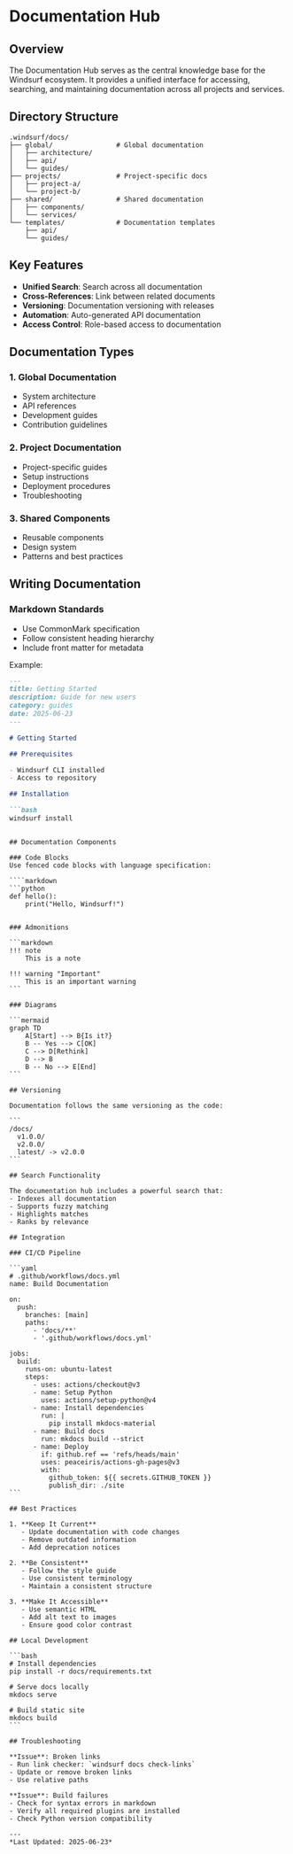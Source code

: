 # Documentation Hub

## Overview

The Documentation Hub serves as the central knowledge base for the Windsurf ecosystem. It provides a unified interface for accessing, searching, and maintaining documentation across all projects and services.

## Directory Structure

```
.windsurf/docs/
├── global/                # Global documentation
│   ├── architecture/
│   ├── api/
│   └── guides/
├── projects/              # Project-specific docs
│   ├── project-a/
│   └── project-b/
├── shared/                # Shared documentation
│   ├── components/
│   └── services/
└── templates/             # Documentation templates
    ├── api/
    └── guides/
```

## Key Features

- **Unified Search**: Search across all documentation
- **Cross-References**: Link between related documents
- **Versioning**: Documentation versioning with releases
- **Automation**: Auto-generated API documentation
- **Access Control**: Role-based access to documentation

## Documentation Types

### 1. Global Documentation
- System architecture
- API references
- Development guides
- Contribution guidelines

### 2. Project Documentation
- Project-specific guides
- Setup instructions
- Deployment procedures
- Troubleshooting

### 3. Shared Components
- Reusable components
- Design system
- Patterns and best practices

## Writing Documentation

### Markdown Standards
- Use CommonMark specification
- Follow consistent heading hierarchy
- Include front matter for metadata

Example:
```markdown
---
title: Getting Started
description: Guide for new users
category: guides
date: 2025-06-23
---

# Getting Started

## Prerequisites

- Windsurf CLI installed
- Access to repository

## Installation

```bash
windsurf install
```
```

## Documentation Components

### Code Blocks
Use fenced code blocks with language specification:

````markdown
```python
def hello():
    print("Hello, Windsurf!")
```
````

### Admonitions

```markdown
!!! note
    This is a note

!!! warning "Important"
    This is an important warning
```

### Diagrams

```mermaid
graph TD
    A[Start] --> B{Is it?}
    B -- Yes --> C[OK]
    C --> D[Rethink]
    D --> B
    B -- No --> E[End]
```

## Versioning

Documentation follows the same versioning as the code:

```
/docs/
  v1.0.0/
  v2.0.0/
  latest/ -> v2.0.0
```

## Search Functionality

The documentation hub includes a powerful search that:
- Indexes all documentation
- Supports fuzzy matching
- Highlights matches
- Ranks by relevance

## Integration

### CI/CD Pipeline

```yaml
# .github/workflows/docs.yml
name: Build Documentation

on:
  push:
    branches: [main]
    paths:
      - 'docs/**'
      - '.github/workflows/docs.yml'

jobs:
  build:
    runs-on: ubuntu-latest
    steps:
      - uses: actions/checkout@v3
      - name: Setup Python
        uses: actions/setup-python@v4
      - name: Install dependencies
        run: |
          pip install mkdocs-material
      - name: Build docs
        run: mkdocs build --strict
      - name: Deploy
        if: github.ref == 'refs/heads/main'
        uses: peaceiris/actions-gh-pages@v3
        with:
          github_token: ${{ secrets.GITHUB_TOKEN }}
          publish_dir: ./site
```

## Best Practices

1. **Keep It Current**
   - Update documentation with code changes
   - Remove outdated information
   - Add deprecation notices

2. **Be Consistent**
   - Follow the style guide
   - Use consistent terminology
   - Maintain a consistent structure

3. **Make It Accessible**
   - Use semantic HTML
   - Add alt text to images
   - Ensure good color contrast

## Local Development

```bash
# Install dependencies
pip install -r docs/requirements.txt

# Serve docs locally
mkdocs serve

# Build static site
mkdocs build
```

## Troubleshooting

**Issue**: Broken links
- Run link checker: `windsurf docs check-links`
- Update or remove broken links
- Use relative paths

**Issue**: Build failures
- Check for syntax errors in markdown
- Verify all required plugins are installed
- Check Python version compatibility

---
*Last Updated: 2025-06-23*
